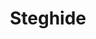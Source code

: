 ---
layout: tag-list
type: tag
title: Steghide
slug: Steghide
category: HTB
sidebar: false
description: >
 
---